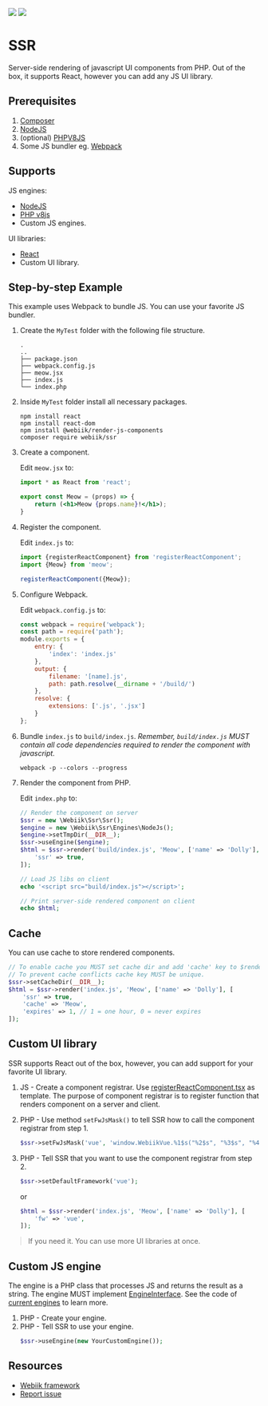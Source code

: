 <p align="left">
<img src="https://img.shields.io/packagist/l/webiik/webiik.svg"/>
<img src="https://img.shields.io/badge/dependencies-0-brightgreen.svg"/>
</p>

SSR
===
Server-side rendering of javascript UI components from PHP. Out of the box, it supports React, however you can add any JS UI library. 

Prerequisites
-------------
1. [Composer](https://getcomposer.org)
2. [NodeJS](https://nodejs.org/en/)
3. (optional) [PHPV8JS](https://github.com/phpv8/v8js)
4. Some JS bundler eg. [Webpack](https://webpack.js.org)

Supports
--------
JS engines:
- [NodeJS](https://nodejs.org/en/)
- [PHP v8js](https://github.com/phpv8/v8js)
- Custom JS engines.

UI libraries:
- [React](https://reactjs.org)
- Custom UI library.

Step-by-step Example
--------------------
This example uses Webpack to bundle JS. You can use your favorite JS bundler. 

1. Create the `MyTest` folder with the following file structure.
    ```console
    .
    ..
    ├── package.json
    ├── webpack.config.js
    ├── meow.jsx
    ├── index.js
    └── index.php
    ```
   
2. Inside `MyTest` folder install all necessary packages. 
    ```shell script   
    npm install react
    npm install react-dom
    npm install @webiik/render-js-components
    composer require webiik/ssr      
    ```

3. Create a component.

    Edit `meow.jsx` to:
    ```jsx
    import * as React from 'react';
    
    export const Meow = (props) => {
        return (<h1>Meow {props.name}!</h1>);
    }
    ```
   
4. Register the component.

    Edit `index.js` to:
    ```js
    import {registerReactComponent} from 'registerReactComponent';
    import {Meow} from 'meow';
    
    registerReactComponent({Meow});
    ```
5. Configure Webpack.

    Edit `webpack.config.js` to:
    ```js
    const webpack = require('webpack');
    const path = require('path');
    module.exports = {
        entry: {
            'index': 'index.js'
        },
        output: {
            filename: '[name].js',
            path: path.resolve(__dirname + '/build/')
        },
        resolve: {
            extensions: ['.js', '.jsx']
        }        
    };      
    ```
6. Bundle `index.js` to `build/index.js`. *Remember, `build/index.js` MUST contain all code dependencies required to render the component with javascript.*
    ```shell script
    webpack -p --colors --progress     
    ```    
7. Render the component from PHP.

    Edit `index.php` to:
    ```php
    // Render the component on server
    $ssr = new \Webiik\Ssr\Ssr();
    $engine = new \Webiik\Ssr\Engines\NodeJs();
    $engine->setTmpDir(__DIR__);
    $ssr->useEngine($engine);
    $html = $ssr->render('build/index.js', 'Meow', ['name' => 'Dolly'], [
        'ssr' => true,
    ]);
   
    // Load JS libs on client 
    echo '<script src="build/index.js"></script>';
   
    // Print server-side rendered component on client
    echo $html;
    ```

Cache
-----
You can use cache to store rendered components.  
```php    
// To enable cache you MUST set cache dir and add 'cache' key to $renderOptions.
// To prevent cache conflicts cache key MUST be unique.
$ssr->setCacheDir(__DIR__);
$html = $ssr->render('index.js', 'Meow', ['name' => 'Dolly'], [
    'ssr' => true,
    'cache' => 'Meow',
    'expires' => 1, // 1 = one hour, 0 = never expires
]);   
```

Custom UI library
-----------------
SSR supports React out of the box, however, you can add support for your favorite UI library.

1. JS - Create a component registrar. Use [registerReactComponent.tsx](Js/src/registerReactComponent.tsx) as template. The purpose of component registrar is to register function that renders component on a server and client.

2. PHP - Use method `setFwJsMask()` to tell SSR how to call the component registrar from step 1.
    ```php
    $ssr->setFwJsMask('vue', 'window.WebiikVue.%1$s("%2$s", "%3$s", "%4$s")');
    ```
3. PHP - Tell SSR that you want to use the component registrar from step 2.
    ```php
    $ssr->setDefaultFramework('vue');
    ```
    or
    ```php
    $html = $ssr->render('index.js', 'Meow', ['name' => 'Dolly'], [
        'fw' => 'vue',
    ]);
    ```
> If you need it. You can use more UI libraries at once. 

Custom JS engine
----------------
The engine is a PHP class that processes JS and returns the result as a string. The engine MUST implement [EngineInterface](Engines/EngineInterface.php). See the code of [current engines](Engines) to learn more.  

1. PHP - Create your engine.
2. PHP - Tell SSR to use your engine. 
    ```php
    $ssr->useEngine(new YourCustomEngine());
    ```

Resources
---------
* [Webiik framework][1]
* [Report issue][2]

[1]: https://github.com/webiik/webiik
[2]: https://github.com/webiik/components/issues